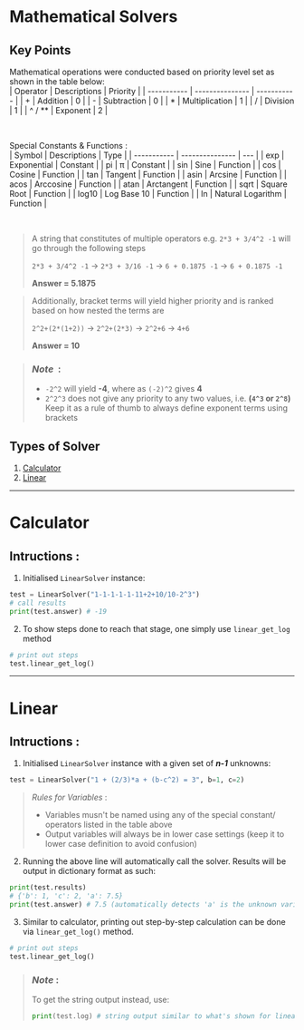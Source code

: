 # Mathematical Solvers

## Key Points

Mathematical operations were conducted based on priority level set as shown in the table below: <br/>
| Operator | Descriptions | Priority |
| ----------- | --------------- | ----------- |
| + | Addition | 0 |
| - | Subtraction | 0 |
| \* | Multiplication | 1 |
| / | Division | 1 |
| ^ / \*\* | Exponent | 2 |

<br/>

Special Constants & Functions : <br/>
| Symbol | Descriptions | Type |
| ----------- | --------------- | --- |
| exp | Exponential | Constant |
| pi | π | Constant |
| sin | Sine | Function |
| cos | Cosine | Function |
| tan | Tangent | Function |
| asin | Arcsine | Function |
| acos | Arccosine | Function |
| atan | Arctangent | Function |
| sqrt | Square Root | Function |
| log10 | Log Base 10 | Function |
| ln | Natural Logarithm | Function |

<br/>

> A string that constitutes of multiple operators e.g. `2*3 + 3/4^2 -1` will go through the following steps
>
> `2*3 + 3/4^2 -1` -> `2*3 + 3/16 -1` -> `6 + 0.1875 -1` -> `6 + 0.1875 -1`
>
> **Answer = 5.1875**

> Additionally, bracket terms will yield higher priority and is ranked based on how nested the terms are
>
> `2^2+(2*(1+2))` -> `2^2+(2*3)` -> `2^2+6` -> `4+6`
>
> **Answer = 10**

> ### _Note_&nbsp;&nbsp;:
>
> * `-2^2` will yield **-4**, where as `(-2)^2` gives **4**
> * `2^2^3` does not give any priority to any two values, i.e. **(`4^3` or `2^8`)** <br/>Keep it as a rule of thumb to always define exponent terms using brackets

## Types of Solver

1. [Calculator](#calculator)
2. [Linear](#linear)

---

# Calculator

## Intructions :

1. Initialised `LinearSolver` instance:

```python
test = LinearSolver("1-1-1-1-1-11+2+10/10-2^3")
# call results
print(test.answer) # -19
```

2. To show steps done to reach that stage, one simply use `linear_get_log` method

```python
# print out steps
test.linear_get_log()
```

---

# Linear

## Intructions :

1. Initialised `LinearSolver` instance with a given set of **_n-1_** unknowns:

```python
test = LinearSolver("1 + (2/3)*a + (b-c^2) = 3", b=1, c=2)
```

> _Rules for Variables_ :
>
> - Variables musn't be named using any of the special constant/ operators listed in the table above
> - Output variables will always be in lower case settings (keep it to lower case definition to avoid confusion)

2. Running the above line will automatically call the solver. Results will be output in dictionary format as such:

```python
print(test.results)
# {'b': 1, 'c': 2, 'a': 7.5}
print(test.answer) # 7.5 (automatically detects 'a' is the unknown variable)
```

3. Similar to calculator, printing out step-by-step calculation can be done via `linear_get_log()` method.

```python
# print out steps
test.linear_get_log()
```

> ### _Note_ :
>
> To get the string output instead, use:
>
> ```python
> print(test.log) # string output similar to what's shown for linear_get_log()
> ```
